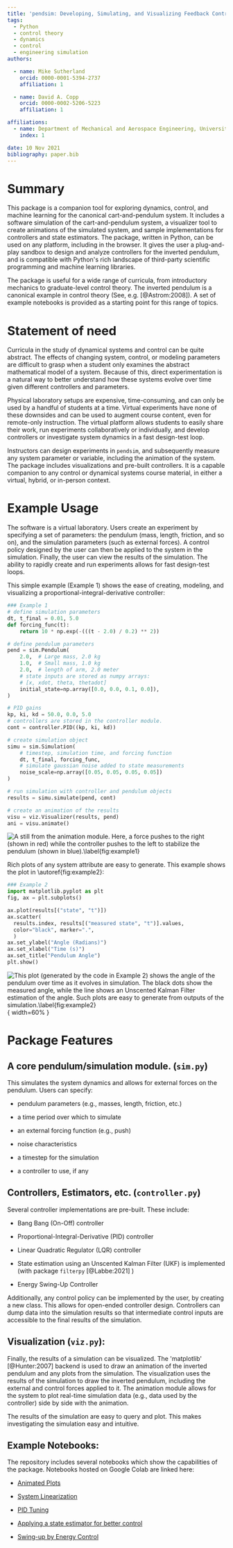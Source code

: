```yaml
---
title: 'pendsim: Developing, Simulating, and Visualizing Feedback Controlled Inverted Pendulum Dynamics'
tags:
  - Python
  - control theory
  - dynamics
  - control
  - engineering simulation
authors:

  - name: Mike Sutherland
    orcid: 0000-0001-5394-2737
    affiliation: 1

  - name: David A. Copp
    orcid: 0000-0002-5206-5223
    affiliation: 1

affiliations:
  - name: Department of Mechanical and Aerospace Engineering, University of California, Irvine
    index: 1

date: 10 Nov 2021
bibliography: paper.bib
---
```


Summary
=======

This package is a companion tool for exploring dynamics, control, and machine learning for the canonical cart-and-pendulum system. It includes a software simulation of the cart-and-pendulum system, a visualizer tool to create animations of the simulated system, and sample implementations for controllers and state estimators. The package, written in Python, can be used on any platform, including in the browser. It gives the user a plug-and-play sandbox to design and analyze controllers for the inverted pendulum, and is compatible with Python's rich landscape of third-party scientific programming and machine learning libraries.

The package is useful for a wide range of curricula, from introductory mechanics to graduate-level control theory. The inverted pendulum is a canonical example in control theory (See, e.g. [@Astrom:2008]). A set of example notebooks is provided as a starting point for this range of topics.

Statement of need
=================

Curricula in the study of dynamical systems and control can be quite abstract. The effects of changing system, control, or modeling parameters are difficult to grasp when a student only examines the abstract mathematical model of a system. Because of this, direct experimentation is a natural way to better understand how these systems evolve over time given different controllers and parameters.

Physical laboratory setups are expensive, time-consuming, and can only be used by a handful of students at a time. Virtual experiments have none of these downsides and can be used to augment course content, even for remote-only instruction. The virtual platform allows students to easily share their work, run experiments collaboratively or individually, and develop controllers or investigate system dynamics in a fast design-test loop. 

Instructors can design experiments in `pendsim`, and subsequently measure any system parameter or variable, including the animation of the system. The package includes visualizations and pre-built controllers. It is a capable companion to any control or dynamical systems course material, in either a virtual, hybrid, or in-person context. 


Example Usage
=============

The software is a virtual laboratory. Users create an experiment by specifying a set of parameters: the pendulum (mass, length, friction, and so on), and the simulation parameters (such as external forces). A control policy designed by the user can then be applied to the system in the simulation. Finally, the user can view the results of the simulation. The ability to rapidly create and run experiments allows for fast design-test loops.

This simple example (Example 1) shows the ease of creating, modeling, and visualizing a proportional-integral-derivative controller:

```python
### Example 1
# define simulation parameters
dt, t_final = 0.01, 5.0
def forcing_func(t):
    return 10 * np.exp(-(((t - 2.0) / 0.2) ** 2))

# define pendulum parameters
pend = sim.Pendulum(
    2.0,  # Large mass, 2.0 kg
    1.0,  # Small mass, 1.0 kg
    2.0,  # length of arm, 2.0 meter
    # state inputs are stored as numpy arrays:
    # [x, xdot, theta, thetadot]
    initial_state=np.array([0.0, 0.0, 0.1, 0.0]),
)

# PID gains
kp, ki, kd = 50.0, 0.0, 5.0
# controllers are stored in the controller module.
cont = controller.PID((kp, ki, kd))

# create simulation object
simu = sim.Simulation(
    # timestep, simulation time, and forcing function
    dt, t_final, forcing_func, 
    # simulate gaussian noise added to state measurements
    noise_scale=np.array([0.05, 0.05, 0.05, 0.05])
)

# run simulation with controller and pendulum objects
results = simu.simulate(pend, cont)

# create an animation of the results
visu = viz.Visualizer(results, pend)
ani = visu.animate()
```

![A still from the animation module. Here, a force pushes to the right (shown in red) while the controller pushes to the left to stabilize the pendulum (shown in blue).\label{fig:example1}](forces_pend_anim_still.png)

Rich plots of any system attribute are easy to generate. This example shows the plot in \autoref{fig:example2}:
```python
### Example 2
import matplotlib.pyplot as plt
fig, ax = plt.subplots()

ax.plot(results[("state", "t")])
ax.scatter(
  results.index, results[("measured state", "t")].values,
  color="black", marker=".",
  )
ax.set_ylabel("Angle (Radians)")
ax.set_xlabel("Time (s)")
ax.set_title("Pendulum Angle")
plt.show()
```
![This plot (generated by the code in Example 2) shows the angle of the pendulum over time as it evolves in simulation. The black dots show the measured angle, while the line shows an Unscented Kalman Filter estimation of the angle.  Such plots are easy to generate from outputs of the simulation.\label{fig:example2}](paper_angle_plot.png){ width=60% }



Package Features
================

A core pendulum/simulation module. (`sim.py`)
---------------------------------------------

This simulates the system dynamics and allows for external forces on the pendulum. Users can specify:

-   pendulum parameters (e.g., masses, length, friction, etc.)

-   a time period over which to simulate

-   an external forcing function (e.g., push)

-   noise characteristics

-   a timestep for the simulation

-   a controller to use, if any

Controllers, Estimators, etc. (`controller.py`)
-----------------------------------------------

Several controller implementations are pre-built. These include:

-   Bang Bang (On-Off) controller

-   Proportional-Integral-Derivative (PID) controller

-   Linear Quadratic Regulator (LQR) controller

-   State estimation using an Unscented Kalman Filter (UKF) is implemented (with package `filterpy` [@Labbe:2021] )

-   Energy Swing-Up Controller

Additionally, any control policy can be implemented by the user, by creating a new class. This allows for open-ended controller design. Controllers can dump data into the simulation results so that intermediate control inputs are accessible to the final results of the simulation.

Visualization (`viz.py`):
-------------------------

Finally, the results of a simulation can be visualized. The 'matplotlib' [@Hunter:2007] backend is used to draw an animation of the inverted pendulum and any plots from the simulation. The visualization uses the results of the simulation to draw the inverted pendulum, including the external and control forces applied to it. The animation module allows for the system to plot real-time simulation data (e.g., data used by the controller) side by side with the animation.

The results of the simulation are easy to query and plot. This makes investigating the simulation easy and intuitive.

Example Notebooks:
------------------

The repository includes several notebooks which show the capabilities of the package. Notebooks hosted on Google Colab are linked here:

-   [Animated Plots](https://colab.research.google.com/github/rland93/pendsim/blob/master/notebooks/tutorial_plot_inline.ipynb)

-   [System Linearization](https://colab.research.google.com/github/rland93/pendsim/blob/master/notebooks/linearization.ipynb)

-   [PID Tuning](https://colab.research.google.com/github/rland93/pendsim/blob/master/notebooks/PID.ipynb)

-   [Applying a state estimator for better control](https://colab.research.google.com/github/rland93/pendsim/blob/master/notebooks/state_estimation.ipynb)

-   [Swing-up by Energy Control](https://colab.research.google.com/github/rland93/pendsim/blob/master/notebooks/swingup.ipynb)